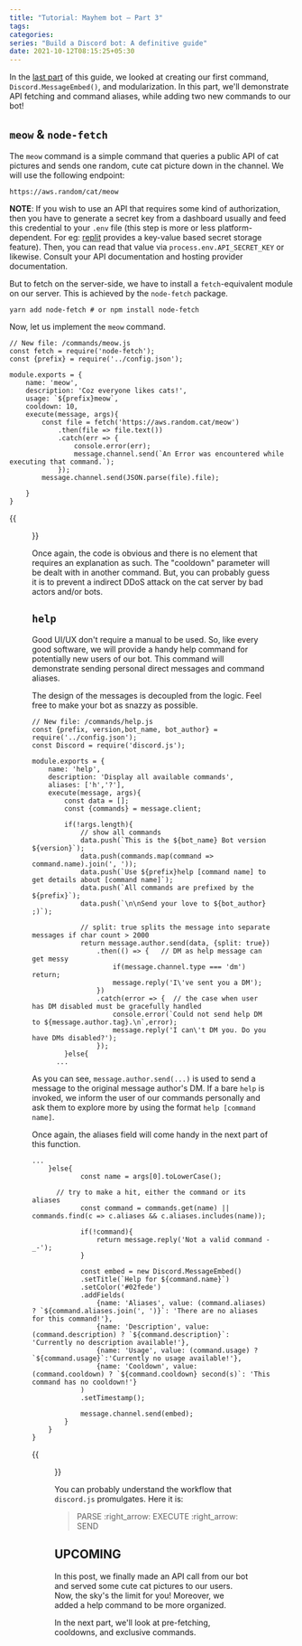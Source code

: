 ```yaml
---
title: "Tutorial: Mayhem bot – Part 3"
tags:
categories: 
series: "Build a Discord bot: A definitive guide" 
date: 2021-10-12T08:15:25+05:30
---
```


In the [last part][0] of this guide, we looked at creating our first command, `Discord.MessageEmbed()`, and modularization. In this part, we'll demonstrate API fetching and command aliases, while adding two new commands to our bot!   

## `meow` &amp; `node-fetch`  

The `meow` command is a simple command that queries a public API of cat pictures and sends one random, cute cat picture down in the channel. We will use the following endpoint:  

```
https://aws.random/cat/meow
``` 

**NOTE**: If you wish to use an API that requires some kind of authorization, then you have to generate a secret key from a dashboard usually and feed this credential to your `.env` file (this step is more or less platform-dependent. For eg: [replit][1] provides a key-value based secret storage feature). Then, you can read that value via `process.env.API_SECRET_KEY` or likewise. Consult your API documentation and hosting provider documentation. 

But to fetch on the server-side, we have to install a `fetch`-equivalent module on our server. This is achieved by the `node-fetch` package.  

```
yarn add node-fetch # or npm install node-fetch
```  

Now, let us implement the `meow` command.   

```
// New file: /commands/meow.js 
const fetch = require('node-fetch');
const {prefix} = require('../config.json');

module.exports = {
	name: 'meow',
	description: 'Coz everyone likes cats!',
	usage: `${prefix}meow`,
	cooldown: 10,
	execute(message, args){
		const file = fetch('https://aws.random.cat/meow')
			.then(file => file.text())
			.catch(err => { 
				console.error(err);
				message.channel.send(`An Error was encountered while executing that command.`);
			});
		message.channel.send(JSON.parse(file).file);

	}
}
``` 

{{<figure src="/img/may3/1.jpg" caption="The meow command">}}

Once again, the code is obvious and there is no element that requires an explanation as such. The "cooldown" parameter will be dealt with in another command. But, you can probably guess it is to prevent a indirect DDoS attack on the cat server by bad actors and/or bots.  

## `help`  

Good UI/UX don't require a manual to be used. So, like every good software, we will provide a handy help command for potentially new users of our bot. This command will demonstrate sending personal direct messages and command aliases.  

The design of the messages is decoupled from the logic. Feel free to make your bot as snazzy as possible.  

```
// New file: /commands/help.js
const {prefix, version,bot_name, bot_author} = require('../config.json');
const Discord = require('discord.js');

module.exports = {
	name: 'help',
	description: 'Display all available commands',
	aliases: ['h','?'],
	execute(message, args){
		const data = [];
		const {commands} = message.client;

		if(!args.length){
			// show all commands
			data.push(`This is the ${bot_name} Bot version ${version}`);
			data.push(commands.map(command => command.name).join(', '));
			data.push(`Use ${prefix}help [command name] to get details about [command name]`);
			data.push(`All commands are prefixed by the ${prefix}`);
			data.push(`\n\nSend your love to ${bot_author} ;)`);

			// split: true splits the message into separate messages if char count > 2000
			return message.author.send(data, {split: true})
				.then(() => {	// DM as help message can get messy
					if(message.channel.type === 'dm') return;
					message.reply('I\'ve sent you a DM');
				})
				.catch(error => {  // the case when user has DM disabled must be gracefully handled
					console.error(`Could not send help DM to ${message.author.tag}.\n`,error);
					message.reply('I can\'t DM you. Do you have DMs disabled?');
				});
		}else{
      ...
```

As you can see, `message.author.send(...)` is used to send a message to the original message author's DM. If a bare `help` is invoked, we inform the user of our commands personally and ask them to explore more by using the format `help [command name]`.    

Once again, the aliases field will come handy in the next part of this function.

```
...
	}else{
			const name = args[0].toLowerCase();

      // try to make a hit, either the command or its aliases
			const command = commands.get(name) || commands.find(c => c.aliases && c.aliases.includes(name));

			if(!command){
				return message.reply('Not a valid command -_-');
			}

			const embed = new Discord.MessageEmbed()
			.setTitle(`Help for ${command.name}`)
			.setColor('#02fede')
			.addFields(
				{name: 'Aliases', value: (command.aliases) ? `${command.aliases.join(', ')}`: 'There are no aliases for this command!'},
				{name: 'Description', value: (command.description) ? `${command.description}`: 'Currently no description available!'},
				{name: 'Usage', value: (command.usage) ? `${command.usage}`:'Currently no usage available!'},
				{name: 'Cooldown', value: (command.cooldown) ? `${command.cooldown} second(s)`: 'This command has no cooldown!'}
			)
			.setTimestamp();

			message.channel.send(embed);
		}
	}
}

```  

{{<figure src="/img/may3/0.jpg" caption="`help meow` command execution">}}

You can probably understand the workflow that `discord.js` promulgates. Here it is:     

> PARSE :right_arrow: EXECUTE :right_arrow: SEND     

## UPCOMING   

In this post, we finally made an API call from our bot and served some cute cat pictures to our users. Now, the sky's the limit for you! Moreover, we added a help command to be more organized.   

In the next part, we'll look at pre-fetching, cooldowns, and exclusive commands. 

[0]: /post/tutorial-mayhem-bot-part-2/
[1]: https://replit.com
